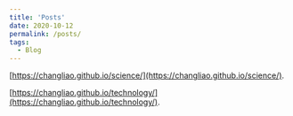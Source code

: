 ```yaml
---
title: 'Posts'
date: 2020-10-12
permalink: /posts/
tags:
  - Blog
---
```


[https://changliao.github.io/science/](https://changliao.github.io/science/).

[https://changliao.github.io/technology/](https://changliao.github.io/technology/).






